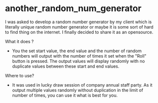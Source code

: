 # another_random_num_generator

I was asked to develop a random number generator by my client which is literally unique random number generator or 
maybe it is some sort of hard to find thing on the internet. I finally decided to share it as an opensource.

What it does ?
- You the set start value, the end value and the number of random numbers will output with the number of times it set when the "Roll" button is pressed.
The output values will display randomly with no duplicate values between these start and end values.

Where to use?
- It was used in lucky draw session of company annual staff party. As it output multiple values randomly without duplication
in the limit of number of times, you can use it what is best for you.
